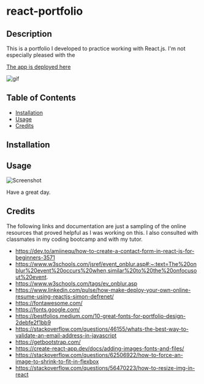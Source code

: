 # react-portfolio

## Description
This is a portfolio I developed to practice working with React.js. I'm not especially pleased with the 

[The app is deployed here](https://alexdmacon.github.io/react-portfolio/)

![gif]()

## Table of Contents

- [Installation](#installation)
- [Usage](#usage)
- [Credits](#credits)

## Installation


## Usage


![Screenshot]()

Have a great day.


## Credits

The following links and documentation are just a sampling of the online resources that proved helpful as I was working on this. I also consulted with classmates in my coding bootcamp and with my tutor. 

- https://dev.to/amiinequ/how-to-create-a-contact-form-in-react-js-for-beginners-3571
- https://www.w3schools.com/jsref/event_onblur.asp#:~:text=The%20onblur%20event%20occurs%20when,similar%20to%20the%20onfocusout%20event.
- https://www.w3schools.com/tags/ev_onblur.asp
- https://www.linkedin.com/pulse/how-make-deploy-your-own-online-resume-using-reactjs-simon-defrenet/
- https://fontawesome.com/
- https://fonts.google.com/
- https://bestfolios.medium.com/10-great-fonts-for-portfolio-design-2debfe2f1bb9
- https://stackoverflow.com/questions/46155/whats-the-best-way-to-validate-an-email-address-in-javascript
- https://getbootstrap.com/
- https://create-react-app.dev/docs/adding-images-fonts-and-files/
- https://stackoverflow.com/questions/62506922/how-to-force-an-image-to-shrink-to-fit-in-flexbox
- https://stackoverflow.com/questions/56470223/how-to-resize-img-in-react